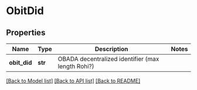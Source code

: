 # ObitDid


## Properties
Name | Type | Description | Notes
------------ | ------------- | ------------- | -------------
**obit_did** | **str** | OBADA decentralized identifier (max length Rohi?) | 

[[Back to Model list]](../README.md#documentation-for-models) [[Back to API list]](../README.md#documentation-for-api-endpoints) [[Back to README]](../README.md)


